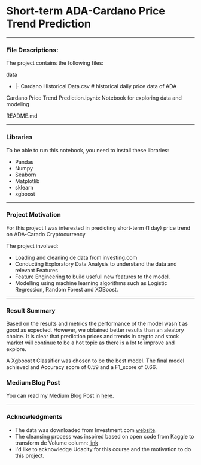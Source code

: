 # Short-term ADA-Cardano Price Trend Prediction

***
### File Descriptions:
The project contains the following files:

data

* |- Cardano Historical Data.csv # historical daily price data of ADA


Cardano Price Trend Prediction.ipynb: Notebook for exploring data and modeling

README.md

***

### Libraries
To be able to run this notebook, you need to install these libraries:
- Pandas
- Numpy
- Seaborn
- Matplotlib
- sklearn
- xgboost

***
### Project Motivation
For this project I was interested in predicting short-term (1 day) price trend on ADA-Carado Cryptocurrency

The project involved:
 - Loading and cleaning de data from investing.com
 - Conducting Exploratory Data Analysis to understand the data and relevant Features
 - Feature Engineering to build usefull new features to the model.
 - Modelling using machine learning algorithms such as Logistic Regression, Random Forest and XGBoost.

***

### Result Summary
Based on the results and metrics the performance of the model wasn´t as good as expected. However, we obtained better results than an aleatory choice. It is clear that prediction prices and trends in crypto and stock market will continue to be a hot topic as there is a lot to improve and explore.

A Xgboost t Classifier was chosen to be the best model. The final model achieved and Accuracy score of 0.59 and a F1_score of 0.66. 

### Medium Blog Post 
You can read my Medium Blog Post in [here](https://medium.com/@juanchoju/short-term-ada-cardano-price-trend-prediction-da27fb8950e7).


***
###  Acknowledgments 
* The data was downloaded from Investment.com [website](https://www.investing.com/indices/investing.com-btc-usd).
* The cleansing process was inspired based on open code from Kaggle to transform de Volume column: [link](https://www.kaggle.com/jkreyner/script-to-clean-data-set)
* I'd like to acknowledge Udacity for this course and the motivation to do this project.


```python

```
